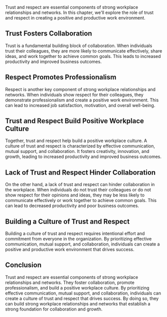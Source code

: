 
Trust and respect are essential components of strong workplace relationships and networks. In this chapter, we'll explore the role of trust and respect in creating a positive and productive work environment.

Trust Fosters Collaboration
---------------------------

Trust is a fundamental building block of collaboration. When individuals trust their colleagues, they are more likely to communicate effectively, share ideas, and work together to achieve common goals. This leads to increased productivity and improved business outcomes.

Respect Promotes Professionalism
--------------------------------

Respect is another key component of strong workplace relationships and networks. When individuals show respect for their colleagues, they demonstrate professionalism and create a positive work environment. This can lead to increased job satisfaction, motivation, and overall well-being.

Trust and Respect Build Positive Workplace Culture
--------------------------------------------------

Together, trust and respect help build a positive workplace culture. A culture of trust and respect is characterized by effective communication, mutual support, and collaboration. It fosters creativity, innovation, and growth, leading to increased productivity and improved business outcomes.

Lack of Trust and Respect Hinder Collaboration
----------------------------------------------

On the other hand, a lack of trust and respect can hinder collaboration in the workplace. When individuals do not trust their colleagues or do not show respect for their opinions and ideas, they may be less likely to communicate effectively or work together to achieve common goals. This can lead to decreased productivity and poor business outcomes.

Building a Culture of Trust and Respect
---------------------------------------

Building a culture of trust and respect requires intentional effort and commitment from everyone in the organization. By prioritizing effective communication, mutual support, and collaboration, individuals can create a positive and productive work environment that drives success.

Conclusion
----------

Trust and respect are essential components of strong workplace relationships and networks. They foster collaboration, promote professionalism, and build a positive workplace culture. By prioritizing effective communication, mutual support, and collaboration, individuals can create a culture of trust and respect that drives success. By doing so, they can build strong workplace relationships and networks that establish a strong foundation for collaboration and growth.
